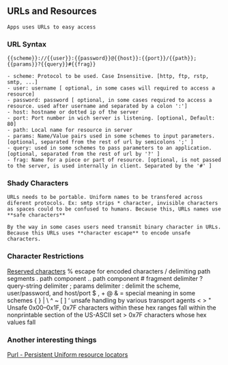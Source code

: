 ## URLs and Resources

    Apps uses URLs to easy access

### URL Syntax
    {{scheme}}://{{user}}:{{password}}@{{host}}:{{port}}/{{path}};{{params}}?{{query}}#{{frag}}

    - scheme: Protocol to be used. Case Insensitive. [http, ftp, rstp, smtp, ...]
    - user: username [ optional, in some cases will required to access a resource]
    - password: password [ optional, in some cases required to access a resource. used after username and separated by a colon ':']
    - host: hostname or dotted ip of the server
    - port: Port number in wich server is listening. [optional, Default: 80]
    - path: Local name for resource in server
    - params: Name/Value pairs used in some schemes to input parameters. [optional, separated from the rest of url by semicolons ';' ]
    - query: used in some schemes to pass parameters to an application. [optional, separated from the rest of url by '?' ]
    - frag: Name for a piece or part of resource. [optional, is not passed to the server, is used internally in client. Separated by the '#' ]

### Shady Characters
    URLs needs to be portable. Uniform names to be transfered across diferent protocols. Ex: smtp strips * character, invisible characters as spaces could to be confused to humans. Because this, URLs names use **safe characters** 

    By the way in some cases users need transmit binary character in URLs. Because this URLs uses **character escape** to encode unsafe characters.

### Character Restrictions
[Reserved characters](https://en.wikipedia.org/wiki/Percent-encoding#Reserved_characters)
    % escape for encoded characters
    / delimiting path segments
    . path component
    .. path component
    # fragment delimiter
    ? query-string delimiter
    ; params delimiter
    : delimit the scheme, user/password, and host/port
    $ , +
    @ & = special meaning in some schemes
    { } | \ ^ ~ [ ] ‘ unsafe handling by various transport agents
    < > " Unsafe
    0x00–0x1F, 0x7F characters within these hex ranges fall within the nonprintable section of the US-ASCII set
    > 0x7F characters whose hex values fall

### Another interesting things
[Purl - Persistent Uniform resource locators](https://purl.archive.org/help)